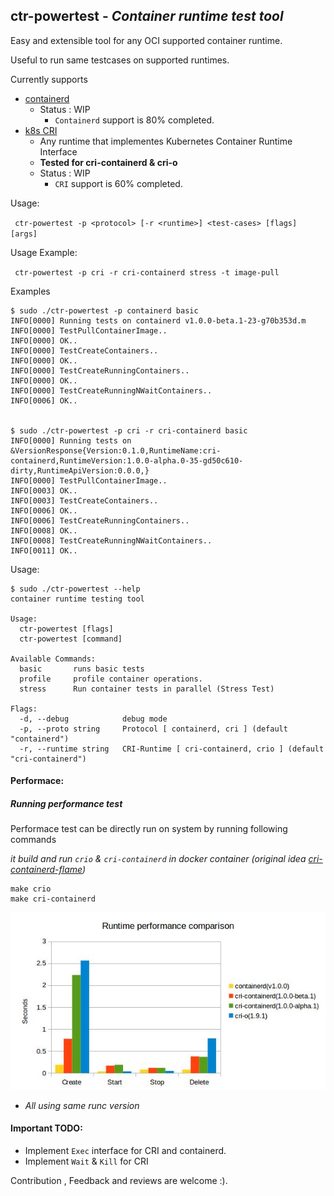 ctr-powertest - _Container runtime test tool_
--------------

Easy and extensible tool for any OCI supported container runtime.

Useful to run same testcases on supported runtimes.

Currently supports 
- [containerd](https://github.com/containerd/containerd) 
    - Status : WIP
      - ``Containerd`` support is 80% completed.
- [k8s CRI](http://blog.kubernetes.io/2016/12/container-runtime-interface-cri-in-kubernetes.html)
    - Any runtime that implementes Kubernetes Container Runtime Interface
    - __Tested for cri-containerd & cri-o__
    - Status : WIP
      - ``CRI`` support is 60% completed.

Usage:

`` ctr-powertest -p <protocol> [-r <runtime>] <test-cases> [flags] [args]``

Usage Example:

`` ctr-powertest -p cri -r cri-containerd stress -t image-pull``


Examples
```
$ sudo ./ctr-powertest -p containerd basic
INFO[0000] Running tests on containerd v1.0.0-beta.1-23-g70b353d.m
INFO[0000] TestPullContainerImage..
INFO[0000] OK..
INFO[0000] TestCreateContainers..
INFO[0000] OK..
INFO[0000] TestCreateRunningContainers..
INFO[0000] OK..
INFO[0000] TestCreateRunningNWaitContainers..
INFO[0006] OK..


$ sudo ./ctr-powertest -p cri -r cri-containerd basic
INFO[0000] Running tests on &VersionResponse{Version:0.1.0,RuntimeName:cri-containerd,RuntimeVersion:1.0.0-alpha.0-35-gd50c610-dirty,RuntimeApiVersion:0.0.0,}
INFO[0000] TestPullContainerImage..
INFO[0003] OK..
INFO[0003] TestCreateContainers..
INFO[0006] OK..
INFO[0006] TestCreateRunningContainers..
INFO[0008] OK..
INFO[0008] TestCreateRunningNWaitContainers..
INFO[0011] OK..
```

Usage:

```
$ sudo ./ctr-powertest --help
container runtime testing tool

Usage:
  ctr-powertest [flags]
  ctr-powertest [command]

Available Commands:
  basic       runs basic tests
  profile     profile container operations.
  stress      Run container tests in parallel (Stress Test)

Flags:
  -d, --debug            debug mode
  -p, --proto string     Protocol [ containerd, cri ] (default "containerd")
  -r, --runtime string   CRI-Runtime [ cri-containerd, crio ] (default "cri-containerd")

```

#### Performace:

##### Running performance test

Performace test can be directly run on system by running following commands

 _it build and run ``crio`` & ``cri-containerd`` in docker container_
  _(original idea [cri-containerd-flame](https://github.com/cpuguy83/cri-containerd-flame))_
```
make crio
make cri-containerd
```


![Perfomance](Performance.jpg)
* _All using same runc version_


#### Important TODO:
- Implement ``Exec`` interface for CRI and containerd.
- Implement ``Wait`` & ``Kill`` for CRI



Contribution , Feedback and reviews are welcome :).
